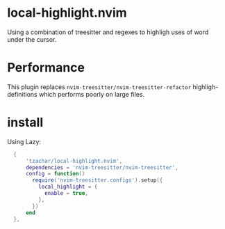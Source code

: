 # local-highlight.nvim

Using a combination of treesitter and regexes to highligh uses of word under the
cursor.

# Performance

This plugin replaces `nvim-treesitter/nvim-treesitter-refactor`
highligh-definitions which performs poorly on large files.

# install

Using Lazy:
```lua
  {
      'tzachar/local-highlight.nvim',
      dependencies = 'nvim-treesitter/nvim-treesitter',
      config = function()
        require('nvim-treesitter.configs').setup({
          local_highlight = {
            enable = true,
          },
        })
      end
  },
```
